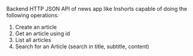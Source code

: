 Backend HTTP JSON API of news app like Inshorts capable of doing the following operations:
1. Create an article
2. Get an article using id
3. List all articles
4. Search for an Article (search in title, subtitle, content)
